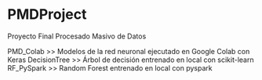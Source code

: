 # PMDProject
Proyecto Final Procesado Masivo de Datos

PMD_Colab >> Modelos de la red neuronal ejecutado en Google Colab con Keras
DecisionTree >> Árbol de decisión entrenado en local con scikit-learn
RF_PySpark >> Random Forest entrenado en local con pyspark
